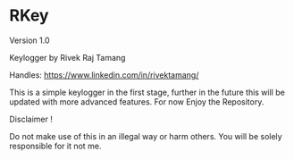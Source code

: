 
# RKey 

Version 1.0 

Keylogger by Rivek Raj Tamang

Handles: https://www.linkedin.com/in/rivektamang/

This is a simple keylogger in the first stage, further in the future this will be updated with more advanced features.
For now Enjoy the Repository.

Disclaimer !

Do not make use of this in an illegal way or harm others. You will be solely responsible for it not me.


